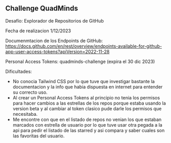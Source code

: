 ## Challenge QuadMinds

Desafío: Explorador de Repositorios de GitHub

Fecha de realizacion 1/12/2023

Documenmtacion de los Endpoints de GitHub:
https://docs.github.com/en/rest/overview/endpoints-available-for-github-app-user-access-tokens?apiVersion=2022-11-28

Personal Access Tokens: quadminds-challenge (expira el 30 dic 2023)




Dificultades:
- No conocia Tailwind CSS por lo que tuve que investigar bastante la documentacion y la info que habia dispuesta en internet para entender su correcto uso.
- Al crear un Personal Access Tokens al principio no tenia los permisos para hacer cambios a las estrellas de los repos porque estaba usando la version beta y al cambiar al token clasico pude darle los permisos que necesitaba.
- Me encontre con que en el listado de repos no venian los que estaban marcados con estrella de usuario por lo que tuve usar otra pegada a la api para pedir el listado de las starred y asi compara y saber cuales son las favoritas del usuario. 




